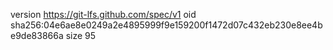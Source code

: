 version https://git-lfs.github.com/spec/v1
oid sha256:04e6ae8e0249a2e4895999f9e159200f1472d07c432eb230e8ee4be9de83866a
size 95
